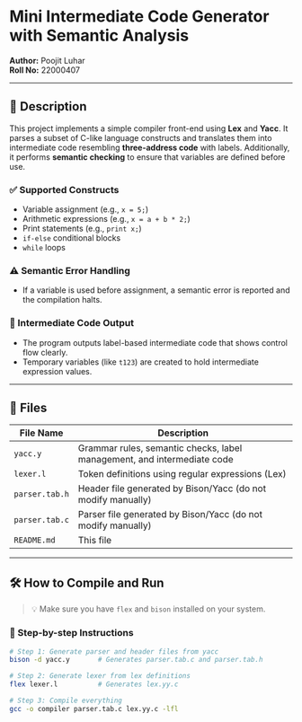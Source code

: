 # Mini Intermediate Code Generator with Semantic Analysis

**Author:** Poojit Luhar  
**Roll No:** 22000407

---

## 📄 Description

This project implements a simple compiler front-end using **Lex** and **Yacc**. It parses a subset of C-like language constructs and translates them into intermediate code resembling **three-address code** with labels. Additionally, it performs **semantic checking** to ensure that variables are defined before use.

### ✅ Supported Constructs

- Variable assignment (e.g., `x = 5;`)
- Arithmetic expressions (e.g., `x = a + b * 2;`)
- Print statements (e.g., `print x;`)
- `if-else` conditional blocks
- `while` loops

### ⚠️ Semantic Error Handling

- If a variable is used before assignment, a semantic error is reported and the compilation halts.

### 🧾 Intermediate Code Output

- The program outputs label-based intermediate code that shows control flow clearly.
- Temporary variables (like `t123`) are created to hold intermediate expression values.

---

## 📁 Files

| File Name        | Description                                                                 |
|------------------|-----------------------------------------------------------------------------|
| `yacc.y`         | Grammar rules, semantic checks, label management, and intermediate code     |
| `lexer.l`        | Token definitions using regular expressions (Lex)                           |
| `parser.tab.h`   | Header file generated by Bison/Yacc (do not modify manually)                |
| `parser.tab.c`   | Parser file generated by Bison/Yacc (do not modify manually)                |
| `README.md`      | This file                                                                   |

---

## 🛠️ How to Compile and Run

> 💡 Make sure you have `flex` and `bison` installed on your system.

### 🔧 Step-by-step Instructions

```bash
# Step 1: Generate parser and header files from yacc
bison -d yacc.y       # Generates parser.tab.c and parser.tab.h

# Step 2: Generate lexer from lex definitions
flex lexer.l          # Generates lex.yy.c

# Step 3: Compile everything
gcc -o compiler parser.tab.c lex.yy.c -lfl
